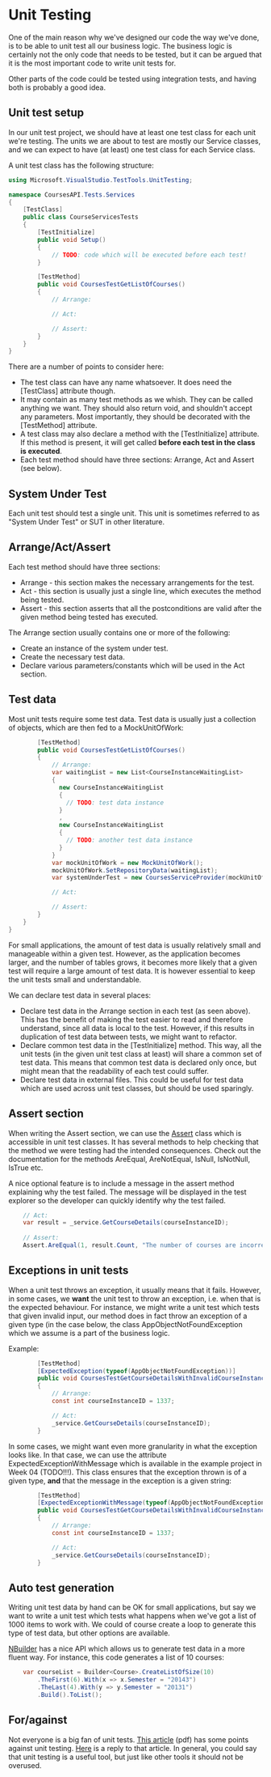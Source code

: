# Unit Testing

One of the main reason why we've designed our code the way we've done, is to be able to unit test all our business
logic. The business logic is certainly not the only code that needs to be tested, but it can be argued that it is the
most important code to write unit tests for.

Other parts of the code could be tested using integration tests, and having both is probably a good idea.

## Unit test setup

In our unit test project, we should have at least one test class for each unit we're testing. The units we are about 
to test are mostly our Service classes, and we can expect to have (at least) one test class for each Service class.

A unit test class has the following structure:

```c#
using Microsoft.VisualStudio.TestTools.UnitTesting;

namespace CoursesAPI.Tests.Services
{
	[TestClass]
	public class CourseServicesTests
	{
		[TestInitialize]
		public void Setup()
		{
			// TODO: code which will be executed before each test!
		}

		[TestMethod]
		public void CoursesTestGetListOfCourses()
		{
			// Arrange:

			// Act:

			// Assert:
		}
	}
}
```
There are a number of points to consider here:

* The test class can have any name whatsoever. It does need the [TestClass] attribute though.
* It may contain as many test methods as we whish. They can be called anything we want. They should also return void, and shouldn't accept any parameters. Most importantly, they should be decorated with the [TestMethod] attribute.
* A test class may also declare a method with the [TestInitialize] attribute. If this method is present, it will get called __before each test in the class is executed__.
* Each test method should have three sections: Arrange, Act and Assert (see below).

## System Under Test

Each unit test should test a single unit. This unit is sometimes referred to as "System Under Test" or SUT in other
literature.

## Arrange/Act/Assert

Each test method should have three sections: 

* Arrange - this section makes the necessary arrangements for the test.
* Act - this section is usually just a single line, which executes the method being tested.
* Assert - this section asserts that all the postconditions are valid after the given method being tested has executed.

The Arrange section usually contains one or more of the following:

* Create an instance of the system under test.
* Create the necessary test data.
* Declare various parameters/constants which will be used in the Act section.

## Test data

Most unit tests require some test data. Test data is usually just a collection of objects, which are then fed to a 
MockUnitOfWork:

```c#
		[TestMethod]
		public void CoursesTestGetListOfCourses()
		{
			// Arrange:
			var waitingList = new List<CourseInstanceWaitingList>
			{
			  new CourseInstanceWaitingList
			  {
			    // TODO: test data instance
			  }
			  ,
			  new CourseInstanceWaitingList
			  {
			    // TODO: another test data instance
			  }
			}
			var mockUnitOfWork = new MockUnitOfWork();
			mockUnitOfWork.SetRepositoryData(waitingList);
			var systemUnderTest = new CoursesServiceProvider(mockUnitOfWork);

			// Act:

			// Assert:
		}
	}
}
```

For small applications, the amount of test data is usually relatively small and manageable within a given test.
However, as the application becomes larger, and the number of tables grows, it becomes more likely that a given
test will require a large amount of test data. It is however essential to keep the unit tests small and
understandable. 

We can declare test data in several places:

* Declare test data in the Arrange section in each test (as seen above). This has the benefit of making the test easier to read and therefore understand, since all data is local to the test. However, if this results in duplication of test data between tests, we might want to refactor.
* Declare common test data in the [TestInitialize] method. This way, all the unit tests (in the given unit test class at least) will share a common set of test data. This means that common test data is declared only once, but might mean that the readability of each test could suffer.
* Declare test data in external files. This could be useful for test data which are used across unit test classes, but should be used sparingly.

## Assert section

When writing the Assert section, we can use the [Assert](http://msdn.microsoft.com/en-us/library/microsoft.visualstudio.testtools.unittesting.assert.aspx) 
class which is accessible in unit test classes. It has several methods to help checking that the method we were
testing had the intended consequences. Check out the documentation for the methods AreEqual, AreNotEqual, IsNull, 
IsNotNull, IsTrue etc.

A nice optional feature is to include a message in the assert method explaining why the test failed. 
The message will be displayed in the test explorer so the developer can quickly identify why the test failed.

```c#
	// Act:
	var result = _service.GetCourseDetails(courseInstanceID);
			
	// Assert:
	Assert.AreEqual(1, result.Count, "The number of courses are incorrect");		
```

## Exceptions in unit tests

When a unit test throws an exception, it usually means that it fails. However, in some cases, we __want__ the unit 
test to throw an exception, i.e. when that is the expected behaviour. For instance, we might write a unit test which
tests that given invalid input, our method does in fact throw an exception of a given type (in the case below, 
the class AppObjectNotFoundException which we assume is a part of the business logic.

Example:

```c#
		[TestMethod]
		[ExpectedException(typeof(AppObjectNotFoundException))]
		public void CoursesTestGetCourseDetailsWithInvalidCourseInstanceID()
		{
			// Arrange:
			const int courseInstanceID = 1337;

			// Act:
			_service.GetCourseDetails(courseInstanceID);
		}
```

In some cases, we might want even more granularity in what the exception looks like. In that case,
we can use the attribute ExpectedExceptionWithMessage which is available in the example project in Week 04 (TODO!!!). 
This class ensures that the exception thrown is of a given type, __and__ that the message in the exception
is a given string:

```c#
		[TestMethod]
		[ExpectedExceptionWithMessage(typeof(AppObjectNotFoundException), "INVALID_COURSEINSTANCE_ID")]
		public void CoursesTestGetCourseDetailsWithInvalidCourseInstanceID()
		{
			// Arrange:
			const int courseInstanceID = 1337;

			// Act:
			_service.GetCourseDetails(courseInstanceID);
		}
```

## Auto test generation

Writing unit test data by hand can be OK for small applications, but say we want to write a unit test which tests
what happens when we've got a list of 1000 items to work with. We could of course create a loop to generate this
type of test data, but other options are available.

[NBuilder](https://code.google.com/p/nbuilder/) has a nice API which allows us to generate test data in a more fluent
way. For instance, this code generates a list of 10 courses:

```c#
	var courseList = Builder<Course>.CreateListOfSize(10)
		.TheFirst(6).With(x => x.Semester = "20143")
		.TheLast(4).With(y => y.Semester = "20131")
		.Build().ToList();
```

## For/against

Not everyone is a big fan of unit tests. [This article](http://www.rbcs-us.com/documents/Why-Most-Unit-Testing-is-Waste.pdf) (pdf) has some points against unit
testing. [Here](http://henrikwarne.com/2014/09/04/a-response-to-why-most-unit-testing-is-waste/) is a reply to that
article. In general, you could say that unit testing is a useful tool, but just like other tools it should not be
overused.
